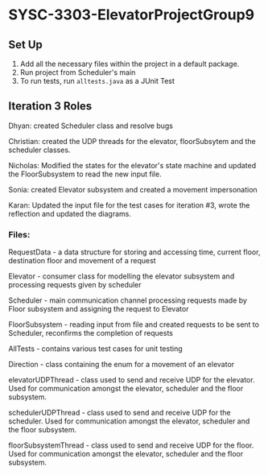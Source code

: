 # SYSC-3303-ElevatorProjectGroup9

## Set Up
1. Add all the necessary files within the project in a default package.
2. Run project from Scheduler's main
3. To run tests, run `alltests.java` as a JUnit Test 

## Iteration 3 Roles
Dhyan: created Scheduler class and resolve bugs

Christian: created the UDP threads for the elevator, floorSubsytem and the scheduler classes. 

Nicholas: Modified the states for the elevator's state machine and updated the FloorSubsystem to read the new input file.

Sonia: created Elevator subsystem and created a movement impersonation 

Karan: Updated the input file for the test cases for iteration #3, wrote the reflection and updated the diagrams. 

### Files:
RequestData - a data structure for storing and accessing time, current floor, destination floor and movement of a request

Elevator - consumer class for modelling the elevator subsystem and processing requests given by scheduler

Scheduler - main communication channel processing requests made by Floor subsystem and assigning the request to Elevator 

FloorSubsystem - reading input from file and created requests to be sent to Scheduler, reconfirms the completion of requests

AllTests - contains various test cases for unit testing 

Direction - class containing the enum for a movement of an elevator 

elevatorUDPThread - class used to send and receive UDP for the elevator. Used for communication amongst the elevator, scheduler and the floor subsystem. 

schedulerUDPThread - class used to send and receive UDP for the scheduler. Used for communication amongst the elevator, scheduler and the floor subsystem. 

floorSubsystemThread - class used to send and receive UDP for the floor.  Used for communication amongst the elevator, scheduler and the floor subsystem. 
